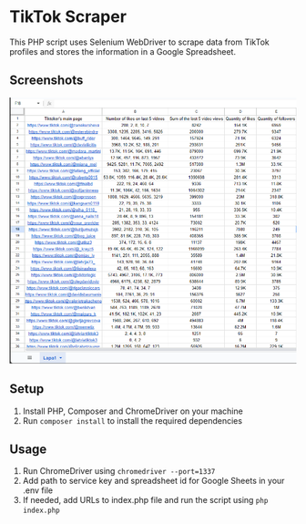 # TikTok Scraper

This PHP script uses Selenium WebDriver to scrape data from TikTok profiles and stores the information in a Google Spreadsheet.

## Screenshots
![Screenshot 1](https://github.com/xanthopsia/TikTokScraper/blob/main/spreadsheets.png)

## Setup
1. Install PHP, Composer and ChromeDriver on your machine
2. Run `composer install` to install the required dependencies

## Usage
1. Run ChromeDriver using `chromedriver --port=1337`
2. Add path to service key and spreadsheet id for Google Sheets in your .env file
3. If needed, add URLs to index.php file and run the script using `php index.php`

